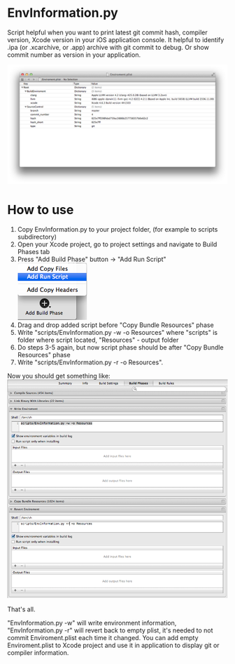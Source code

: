 EnvInformation.py
=================

Script helpful when you want to print latest git commit hash, compiler version, Xcode version in your iOS application console. 
It helpful to identify .ipa (or .xcarchive, or .app) archive with git commit to debug. Or show commit number as version in your application.

![Add script](/images/Enviroment.png "Optional title")

How to use
=================

1. Copy EnvInformation.py to your project folder, (for example to scripts subdirectory)  
2. Open your Xcode project, go to project settings and navigate to Build Phases tab
3. Press "Add Build Phase" button -> "Add Run Script"
![Add script](/images/AddPhase.png "Optional title")
4. Drag and drop added script before "Copy Bundle Resources" phase
5. Write "scripts/EnvInformation.py -w -o Resources" where "scripts" is folder where script located, "Resources" - output folder 
6. Do steps 3-5 again, but now script phase should be after "Copy Bundle Resources" phase
7. Write "scripts/EnvInformation.py -r -o Resources". 

Now you should get something like:
![Add script](/images/Result.png "Optional title")

That's all. 

"EnvInformation.py -w" will write environment information, "EnvInformation.py -r" will revert back to empty plist, it's needed to not commit Enviroment.plist each time it changed.
You can add empty Enviroment.plist to Xcode project and use it in application to display git or compiler information.
